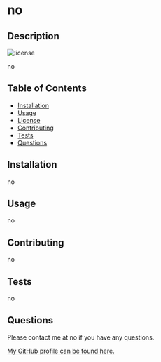 
# no

## Description

![license](https://img.shields.io/badge/license-${`response.license`}-green)

no

## Table of Contents 
* [Installation](#installation)
* [Usage](#usage)
* [License](#license)
* [Contributing](#contributing)
* [Tests](#tests)
* [Questions](#questions)

## Installation

no

## Usage

no

## Contributing

no

## Tests

no

## Questions

Please contact me at no if you have any questions.

[My GitHub profile can be found here.](https://github.com/no)
        
